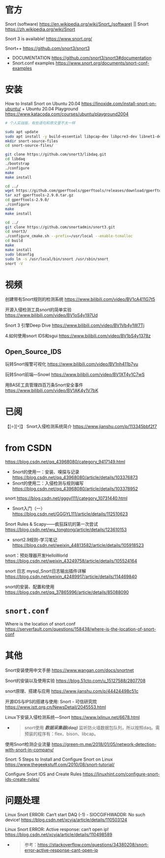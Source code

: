 
# 官方

Snort (software) https://en.wikipedia.org/wiki/Snort_(software) || Snort https://zh.wikipedia.org/wiki/Snort

Snort 3 is available! https://www.snort.org/

Snort++ https://github.com/snort3/snort3
- DOCUMENTATION https://github.com/snort3/snort3#documentation
- Snort.conf examples https://www.snort.org/documents/snort-conf-examples

# 安装

How to Install Snort on Ubuntu 20.04 https://linoxide.com/install-snort-on-ubuntu/ + Ubuntu 20.04 Playground https://www.katacoda.com/courses/ubuntu/playground2004
```sh
# 个人实战版，有些语句和原文里不太一样

sudo apt update
sudo apt install -y build-essential libpcap-dev libpcre3-dev libnet1-dev zlib1g-dev luajit hwloc libdnet-dev libdumbnet-dev bison flex liblzma-dev openssl libssl-dev pkg-config libhwloc-dev cmake cpputest libsqlite3-dev uuid-dev libcmocka-dev libnetfilter-queue-dev libmnl-dev autotools-dev libluajit-5.1-dev libunwind-dev
mkdir snort-source-files
cd snort-source-files/

git clone https://github.com/snort3/libdaq.git
cd libdaq
./bootstrap
./configure
make
make install

cd ../
wget https://github.com/gperftools/gperftools/releases/download/gperftools-2.9/gperftools-2.9.0.tar.gz
tar xzf gperftools-2.9.0.tar.gz 
cd gperftools-2.9.0/
./configure
make 
make install

cd ../
git clone https://github.com/snortadmin/snort3.git
cd snort3/
./configure_cmake.sh --prefix=/usr/local --enable-tcmalloc
cd build
make
make install
sudo ldconfig
sudo ln -s /usr/local/bin/snort /usr/sbin/snort
snort -V
```

# 视频

创建带有Snort规则的检测系统 https://www.bilibili.com/video/BV1cA411G7t5

开源入侵检测工具snort的简单实验 https://www.bilibili.com/video/BV1oS4y197Ud

Snort 3 引擎Deep Dive https://www.bilibili.com/video/BV1Vb4y1W7Tj

4.如何使用snort IDS和sgui https://www.bilibili.com/video/BV1bS4y1378z

## Open_Source_IDS

玩转Snort报警可视化 https://www.bilibili.com/video/BV1nh411b7yu

玩转Snort前端—Snowl https://www.bilibili.com/video/BV1XT4y1C7wS

用BASE工具管理四百万条Snort安全事件 https://www.bilibili.com/video/BV1AK4y1V7bK

# 已阅

【[:star:][`*`]】 Snort入侵检测系统简介 https://www.jianshu.com/p/113345bbf2f7

# from CSDN

https://blog.csdn.net/qq_43968080/category_9417149.html
- Snort的使用一：安装、嗅探与记录 https://blog.csdn.net/qq_43968080/article/details/103376873
- Snort的使用二：入侵检测与规则编写 https://blog.csdn.net/qq_43968080/article/details/103378952

snort https://blog.csdn.net/gggyl111/category_10731440.html
- Snort入门（一） https://blog.csdn.net/GGGYL111/article/details/112510623

Snort Rules & Scapy——疯狂踩坑的第一次尝试 https://blog.csdn.net/wu_tongtong/article/details/123610153
- snort2.9规则-学习笔记 https://blog.csdn.net/weixin_44813582/article/details/105918523

snort：预处理器开发HelloWorld https://blog.csdn.net/weixin_43249758/article/details/105524164

snort 日志 mysql_Snort日志输出插件详解 https://blog.csdn.net/weixin_42489917/article/details/114469840

snort的安装、配置和使用 https://blog.csdn.net/qq_37865996/article/details/85088090

# `snort.conf`

Where is the location of snort.conf https://serverfault.com/questions/158438/where-is-the-location-of-snort-conf

# 其他

Snort安装使用中文手册 https://www.wangan.com/docs/snortnet

Snort的安装以及使用实验 https://blog.51cto.com/u_15127588/2807708

snort原理、搭建与应用 https://www.jianshu.com/p/44424498c51c

开源IDS与IPS的搭建与使用: Snort - 可信研究院 https://www.istt.org.cn/NewsDetail/2045553.html

Linux下安装入侵检测系统—Snort https://www.lxlinux.net/6678.html
- > snort使用 ***数据采集器(daq)*** 监听防火墙数据包队列，所以按照daq。需预装的程序有：flex、bison、libcap。

使用Snort检测企业流量 https://green-m.me/2018/01/05/network-detection-with-snort-in-company/

Snort: 5 Steps to Install and Configure Snort on Linux https://www.thegeekstuff.com/2010/08/snort-tutorial/

Configure Snort IDS and Create Rules https://linuxhint.com/configure-snort-ids-create-rules/

# 问题处理

Linux Snort ERROR: Can‘t start DAQ (-1) - SIOCGIFHWADDR: No such device! https://blog.csdn.net/xcyja/article/details/110503124

Linux Snort ERROR: Active response: can‘t open ip! https://blog.csdn.net/xcyja/article/details/110498589
- > 参考：https://stackoverflow.com/questions/34380208/snort-error-active-response-cant-open-ip
